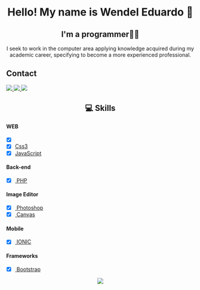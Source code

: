 <h1 align="center"> Hello! My name is Wendel Eduardo 👋 </h1>
<h2 align="center"> I'm a programmer👨‍💻 </h2>
<p align="center"> I seek to work in the computer area applying knowledge acquired during my academic career, specifying to become a more experienced professional.</p>
<h2>Contact</h2>
<p>
  <a href="mailto:wendeleduardo2002@gmail.com" alt="E-mail" target="_blank">
    <img src="https://img.shields.io/badge/-Gmail-c14438?style=for-the-badge&logo=Gmail&logoColor=white" />
</a>
<a href="https://www.linkedin.com/in/wendel-eduardo-b72b231a2/" alt="LinkedIn" target="_blank">
    <img src="https://img.shields.io/badge/-LinkedIn-blue?style=for-the-badge&logo=Linkedin&logoColor=white" />
</a>

<a href="https://www.instagram.com/eduardo.wendel.35/" alt="Instagram" target="_blank">
    <img src="https://img.shields.io/badge/-Instagram-%23E4405F?style=for-the-badge&logo=Instagram&logoColor=white" />
</a>
</p>

<h2 align="center"> 💻 Skills </h2>


#### WEB
- [x] <a href="https://developer.mozilla.org/pt-BR/docs/Web/HTML"> <link rel="stylesheet" href="https://cdn.jsdelivr.net/gh/devicons/devicon@v2.12.0/devicon.min.css"> </a>
- [x] <a href="https://developer.mozilla.org/pt-BR/docs/Web/CSS">Css3 </a>
- [x] <a href="https://developer.mozilla.org/pt-BR/docs/Web/JavaScript">JavaScript </a>

#### Back-end
- [x] <a href="https://www.php.net/manual/pt_BR/intro-whatis.php"> PHP </a>

#### Image Editor
- [x] <a href="https://www.adobe.com/br/products/photoshop.html"> Photoshop </a>
- [x] <a href="https://www.canva.com/"> Canvas </a>

#### Mobile 
- [x] <a href="https://ionicframework.com/"> IONIC </a>

#### Frameworks
- [x] <a href="https://getbootstrap.com/"> Bootstrap </a>

<p align="center"><img src="https://68.media.tumblr.com/17457ab9d237a92560515d8b349496aa/tumblr_os33ocsLtQ1vom0g7o1_1280.gif"></p>


<!--
**WendelEduardo/WendelEduardo** is a ✨ _special_ ✨ repository because its `README.md` (this file) appears on your GitHub profile.

Here are some ideas to get you started:

- 🔭 I’m currently working on ...
- 🌱 I’m currently learning ...
- 👯 I’m looking to collaborate on ...
- 🤔 I’m looking for help with ...
- 💬 Ask me about ...
- 📫 How to reach me: ...
- 😄 Pronouns: ...
- ⚡ Fun fact: ...
-->
